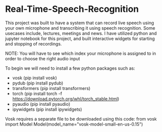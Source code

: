 # Real-Time-Speech-Recognition
This project was built to have a system that can record live speech using your own microphone and transcribing it using speech recognition. Some usecases include, lectures, meetings and news.
I have utilized python and jupyter notebook for this project, and built interactive widgets for starting and stopping of recordings.

NOTE: You will have to see which index your microphone is assigned to in order to choose the right audio input

To begin we will need to install a few python packages such as:
- vosk (pip install vosk)
- pydub (pip install pydub)
- transformers (pip install transformers)
- torch (pip install torch -f https://download.pytorch.org/whl/torch_stable.html)
- pyaudio (pip install pyaudio)
- ipywidgets (pip install ipywidgets)

Vosk requires a separate file to be downloaded using this code:
from vosk import Model
Model(model_name="vosk-model-small-en-us-0.15")
